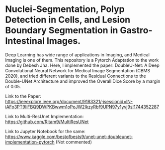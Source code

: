 # Nuclei-Segmentation, Polyp Detection in Cells, and Lesion Boundary Segmentation in Gastro-Intestinal Images.

Deep Learning has wide range of applications in Imaging, and Medical Imaging is one of them. This repository is a Pytorch Adaptation to the work done by Debesh Jha.
Here, I implemented the paper: DoubleU-Net: A Deep Convolutional Neural Network for Medical Image Segmentation (CBMS 2020), and tried different variants to the Residual Connections to the Double-UNet Architecture and improved the Overall Dice Score by a margin of 0.05.

Link to the Paper: https://ieeexplore.ieee.org/document/9183321/;jsessionid=lN-iAFo3PT9IiFBQ9DWPKBwwm1oPeJW2IkzyRbf9UPN97y1yvj9s!1744352287

Link to Multi-ResUnet Implementation: https://github.com/Ritam9/MultiResUNet

Link to Jupyter Notebook for the same: https://www.kaggle.com/bestofbests9/unet-unet-doubleunet-implementation-pytorch (Not commented)
